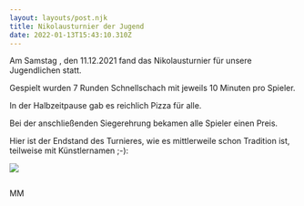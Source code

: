 ```yaml
---
layout: layouts/post.njk
title: Nikolausturnier der Jugend
date: 2022-01-13T15:43:10.310Z
---
```

Am Samstag , den 11.12.2021 fand das Nikolausturnier für unsere Jugendlichen statt.

Gespielt wurden 7 Runden Schnellschach mit jeweils 10 Minuten pro Spieler.

In der Halbzeitpause gab es reichlich Pizza für alle.

Bei der anschließenden Siegerehrung bekamen alle Spieler einen Preis.

Hier ist der Endstand des Turnieres, wie es mittlerweile schon Tradition ist, teilweise mit Künstlernamen ;-):

![](/images/endstand-nikolausturnier-jugend-2021.png)

![]()

MM